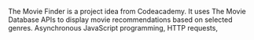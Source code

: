 The Movie Finder is a project idea from Codeacademy. 
It uses The Movie Database APIs to display movie recommendations based on selected genres.
Asynchronous JavaScript programming, HTTP requests, 
